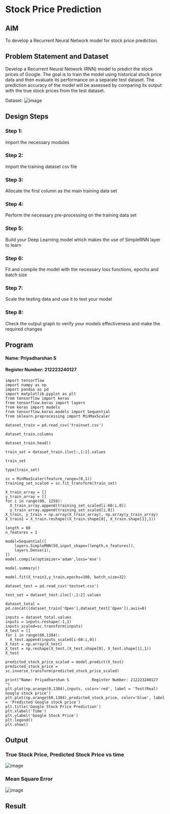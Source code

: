 # Stock Price Prediction

## AIM

To develop a Recurrent Neural Network model for stock price prediction.

## Problem Statement and Dataset
Develop a Recurrent Neural Network (RNN) model to predict the stock prices of Google. The goal is to train the model using historical stock price data and then evaluate its performance on a separate test dataset. The prediction accuracy of the model will be assessed by comparing its output with the true stock prices from the test dataset.

Dataset:
![image](https://github.com/S-Priyadharshan/rnn-stock-price-prediction/assets/145854138/60136a9d-f216-4d79-ba78-94ee52b1a13a)


## Design Steps

### Step 1:
Import the necessary modules 

### Step 2:
import the training dataset csv file

### Step 3:
Allocate the first column as the main training data set

### Step 4:
Perform the necessary pre-processing on the training data set

### Step 5:
Build your Deep Learning model which makes the use of SimpleRNN layer to learn

### Step 6:
Fit and compile the model with the necessary loss functions, epochs and batch size

### Step 7:
Scale the testing data and use it to test your model

### Step 8:
Check the output graph to verify your models effectiveness and make the required changes

## Program
#### Name: Priyadharshan S
#### Register Number: 212223240127

```
import tensorflow
import numpy as np
import pandas as pd
import matplotlib.pyplot as plt
from tensorflow import keras
from tensorflow.keras import layers
from keras import models
from tensorflow.keras.models import Sequential
from sklearn.preprocessing import MinMaxScaler

dataset_train = pd.read_csv('trainset.csv')

dataset_train.columns

dataset_train.head()

train_set = dataset_train.iloc[:,1:2].values

train_set

type(train_set)

sc = MinMaxScaler(feature_range=(0,1))
training_set_scaled = sc.fit_transform(train_set)

X_train_array = []
y_train_array = []
for i in range(60, 1259):
  X_train_array.append(training_set_scaled[i-60:i,0])
  y_train_array.append(training_set_scaled[i,0])
X_train, y_train = np.array(X_train_array), np.array(y_train_array)
X_train1 = X_train.reshape((X_train.shape[0], X_train.shape[1],1))

length = 60
n_features = 1

model=Sequential([
    layers.SimpleRNN(50,input_shape=(length,n_features)),
    layers.Dense(1),
])
model.compile(optimizer='adam',loss='mse')

model.summary()

model.fit(X_train1,y_train,epochs=100, batch_size=32)

dataset_test = pd.read_csv('testset.csv')

test_set = dataset_test.iloc[:,1:2].values

dataset_total = pd.concat((dataset_train['Open'],dataset_test['Open']),axis=0)

inputs = dataset_total.values
inputs = inputs.reshape(-1,1)
inputs_scaled=sc.transform(inputs)
X_test = []
for i in range(60,1384):
  X_test.append(inputs_scaled[i-60:i,0])
X_test = np.array(X_test)
X_test = np.reshape(X_test,(X_test.shape[0], X_test.shape[1],1))
X_test

predicted_stock_price_scaled = model.predict(X_test)
predicted_stock_price = sc.inverse_transform(predicted_stock_price_scaled)

print("Name: Priyadharshan S          Register Number: 212223240127    ")
plt.plot(np.arange(0,1384),inputs, color='red', label = 'Test(Real) Google stock price')
plt.plot(np.arange(60,1384),predicted_stock_price, color='blue', label = 'Predicted Google stock price')
plt.title('Google Stock Price Prediction')
plt.xlabel('Time')
plt.ylabel('Google Stock Price')
plt.legend()
plt.show()

```

## Output

### True Stock Price, Predicted Stock Price vs time
![image](https://github.com/S-Priyadharshan/rnn-stock-price-prediction/assets/145854138/dd01ca4e-415f-40eb-9bc3-cea25fb58a1c)


### Mean Square Error

![image](https://github.com/S-Priyadharshan/rnn-stock-price-prediction/assets/145854138/ba3c2466-7045-4ff2-835b-7d83108122ed)


## Result
